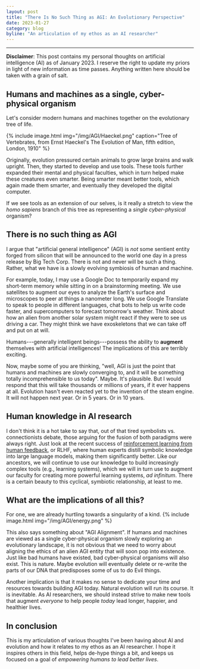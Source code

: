```yaml
---
layout: post
title: "There Is No Such Thing as AGI: An Evolutionary Perspective"
date: 2023-01-27
category: blog
byline: "An articulation of my ethos as an AI researcher"
---
```


<script type="text/javascript" async
  src="https://cdn.mathjax.org/mathjax/latest/MathJax.js?config=TeX-MML-AM_CHTML">
</script>

<script type="text/x-mathjax-config">
MathJax.Hub.Config({
  TeX: { equationNumbers: { autoNumber: "AMS" } },
  tex2jax: {inlineMath: [['$','$'], ['\\(','\\)']]}
});
</script>

---
**Disclaimer**: This post contains my personal thoughts on artificial intelligence (AI) as of January 2023. I reserve the right to update my priors in light of new information as time passes. Anything written here should be taken with a grain of salt.

## Humans and machines as a single, cyber-physical organism

Let's consider modern humans and machines together on the evolutionary tree of life.

{%
  include image.html
  img="/img/AGI/Haeckel.png"
  caption="Tree of Vertebrates, from Ernst Haeckel's The Evolution of Man, fifth edition, London, 1910"
%}

Originally, evolution pressured certain animals to grow large brains and walk upright.
Then, they started to develop and use tools.
These tools further expanded their mental and physical faculties, which in turn helped make these creatures even smarter.
Being smarter meant better tools, which again made them smarter, and eventually they developed the digital computer.

If we see tools as an extension of our selves, is it really a stretch to view the *homo sapiens* branch of this tree as representing a *single cyber-physical* organism?

## There is no such thing as AGI
I argue that "artificial general intelligence" (AGI) is *not* some sentient entity forged from silicon that will be announced to the world one day in a press release by Big Tech Corp.
There is not and never will be such a thing.
Rather, what we have is a slowly evolving symbiosis of human and machine.

For example, today, I may use a Google Doc to temporarily expand my short-term memory while sitting in on a brainstorming meeting.
We use satellites to augment our eyes to analyze the Earth's surface and microscopes to peer at things a nanometer long. 
We use Google Translate to speak to people in different languages, chat bots to help us write code faster, and supercomputers to forecast tomorrow's weather.
Think about how an alien from another solar system might react if they were to see us driving a car.
They might think we have exoskeletons that we can take off and put on at will. 
 
Humans---generally intelligent beings---possess the ability to **augment** themselves with artificial intelligences! 
The implications of this are terribly exciting.

Now, maybe some of you are thinking, "well, AGI is just the point that humans and machines are slowly converging to, and it will be something totally incomprehensible to us today".
Maybe. It's plausible. 
But I would respond that this will take thousands or millions of years, if it ever happens at all. 
Evolution hasn't even reacted yet to the invention of the steam engine.
It will not happen next year. Or in 5 years. Or in 10 years.

## Human knowledge in AI research
I don't think it is a hot take to say that, out of that tired symbolists vs. connectionists debate, those arguing for the fusion of both paradigms were always right.
Just look at the recent success of [reinforcement learning from human feedback](https://openai.com/blog/instruction-following/), or RLHF, where human experts distill symbolic knowledge into large language models, making them significantly better.
Like our ancestors, we will continue to use our knowledge to build increasingly complex tools (e.g., learning systems), which we will in turn use to augment our faculty for creating more powerful learning systems, *ad infinitum*.
There is a certain beauty to this cyclical, symbiotic relationship, at least to me.


## What are the implications of all this?

For one, we are already hurtling towards a singularity of a kind.
{%
    include image.html
    img="/img/AGI/energy.png"
%}

This also says something about "AGI Alignment".
If humans and machines are viewed as a single cyber-physical organism slowly exploring an evolutionary landscape, it is not obvious that we need to worry about aligning the ethics of an alien AGI entity that will soon pop into existence.
Just like bad humans have existed, bad cyber-physical organisms will also exist.
This is nature. 
Maybe evolution will eventually delete or re-write the parts of our DNA that predisposes some of us to do Evil things.

Another implication is that it makes no sense to dedicate your time and resources towards building AGI today.
Natural evolution will run its course.
It is inevitable.
As AI researchers, we should instead strive to make new tools that augment *everyone* to help people *today* lead longer, happier, and healthier lives.

## In conclusion
This is my articulation of various thoughts I've been having about AI and evolution and how it relates to my ethos as an AI researcher. I hope it inspires others in this field, helps de-hype things a bit, and keeps us focused on a goal of *empowering humans to lead better lives*.


